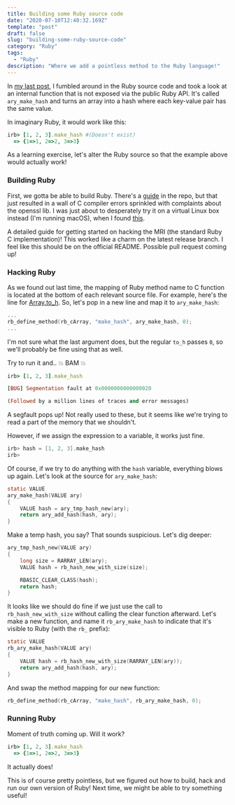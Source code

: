 ```yaml
---
title: Building some Ruby source code
date: "2020-07-10T12:40:32.169Z"
template: "post"
draft: false
slug: "building-some-ruby-source-code"
category: "Ruby"
tags:
  - "Ruby"
description: "Where we add a pointless method to the Ruby language!"
---
```


In [my last post](reading-some-ruby-source-code), I fumbled around in the Ruby source code and took a look at an internal function that is not exposed via the public Ruby API. It's called `ary_make_hash` and turns an array into a hash where each key-value pair has the same value.

In imaginary Ruby, it would work like this:

```ruby
irb> [1, 2, 3].make_hash #(Doesn't exist)
  => {1=>1, 2=>2, 3=>3}
```

As a learning exercise, let's alter the Ruby source so that the example above would actually work!

### Building Ruby

First, we gotta be able to build Ruby. There's a [guide](https://github.com/ruby/ruby/blob/master/README.md#how-to-compile-and-install) in the repo, but that just resulted in a wall of C compiler errors sprinkled with complaints about the openssl lib. I was just about to desperately try it on a virtual Linux box instead (I'm running macOS), when I found [this](https://github.com/ko1/rubyhackchallenge/blob/master/EN/2_mri_structure.md#exercise-build-mri-and-install-built-binaries).

A detailed guide for getting started on hacking the MRI (the standard Ruby C implementation)! This worked like a charm on the latest release branch. I feel like this should be on the official README. Possible pull request coming up!

### Hacking Ruby

As we found out last time, the mapping of Ruby method name to C function is located at the bottom of each relevant source file. For example, here's the line for [Array.to_h](https://github.com/ruby/ruby/blob/master/array.c#L8052). So, let's pop in a new line and map it to `ary_make_hash`:

```c
...
rb_define_method(rb_cArray, "make_hash", ary_make_hash, 0);
...
```

I'm not sure what the last argument does, but the regular `to_h` passes `0`, so we'll probably be fine using that as well.

Try to run it and.. 💥 BAM 💥

```ruby
irb> [1, 2, 3].make_hash

[BUG] Segmentation fault at 0x0000000000000020

(Followed by a million lines of traces and error messages)
```

A segfault pops up! Not really used to these, but it seems like we're trying to read a part of the memory that we shouldn't.

However, if we assign the expression to a variable, it works just fine.

```c
irb> hash = [1, 2, 3].make_hash
irb>
```

Of course, if we try to do anything with the `hash` variable, everything blows up again. Let's look at the source for `ary_make_hash`:

```c
static VALUE
ary_make_hash(VALUE ary)
{
    VALUE hash = ary_tmp_hash_new(ary);
    return ary_add_hash(hash, ary);
}
```

Make a temp hash, you say? That sounds suspicious. Let's dig deeper:

```c
ary_tmp_hash_new(VALUE ary)
{
    long size = RARRAY_LEN(ary);
    VALUE hash = rb_hash_new_with_size(size);

    RBASIC_CLEAR_CLASS(hash);
    return hash;
}
```

It looks like we should do fine if we just use the call to `rb_hash_new_with_size` without calling the clear function afterward. Let's make a new function, and name it `rb_ary_make_hash` to indicate that it's visible to Ruby (with the `rb_` prefix):

```c
static VALUE
rb_ary_make_hash(VALUE ary)
{
    VALUE hash = rb_hash_new_with_size(RARRAY_LEN(ary));
    return ary_add_hash(hash, ary);
}
```

And swap the method mapping for our new function:

```c
rb_define_method(rb_cArray, "make_hash", rb_ary_make_hash, 0);
```

### Running Ruby

Moment of truth coming up. Will it work?

```ruby
irb> [1, 2, 3].make_hash
  => {1=>1, 2=>2, 3=>3}
```

It actually does!

This is of course pretty pointless, but we figured out how to build, hack and run our own version of Ruby! Next time, we might be able to try something useful!
